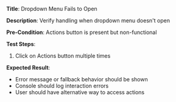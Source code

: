 **Title**: Dropdown Menu Fails to Open

**Description**: Verify handling when dropdown menu doesn't open

**Pre-Condition**: Actions button is present but non-functional

**Test Steps**:
1. Click on Actions button multiple times

**Expected Result**:
- Error message or fallback behavior should be shown
- Console should log interaction errors
- User should have alternative way to access actions